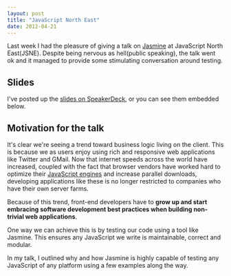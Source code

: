 ```yaml
---
layout: post
title: "JavaScript North East"
date: 2012-04-21
---
```


Last week I had the pleasure of giving a talk on [Jasmine](http://pivotal.github.com/jasmine/) at JavaScript North East(JSNE). Despite being nervous as hell(public speaking), the talk went ok and it managed to provide some stimulating conversation around testing.

## Slides
I've posted up the [slides on SpeakerDeck](http://speakerdeck.com/u/damian/p/ten-things-you-should-know-about-jasmine), or you can see them embedded below.

<script class="speakerdeck-embed" data-id="4f84b0274976b80022007cd5" data-ratio="1.6" src="//speakerdeck.com/assets/embed.js"> </script>

## Motivation for the talk
It's clear we're seeing a trend toward business logic living on the client. This is because we as users enjoy using rich and responsive web applications like Twitter and GMail. Now that internet speeds across the world have increased, coupled with the fact that browser vendors have worked hard to optimize their [JavaScript engines](http://code.google.com/p/v8/) and increase parallel downloads, developing applications like these is no longer restricted to companies who have their own server farms.

Because of this trend, front-end developers have to **grow up and start embracing software development best practices when building non-trivial web applications**.

One way we can achieve this is by testing our code using a tool like Jasmine. This ensures any JavaScript we write is maintainable, correct and modular.

In my talk, I outlined why and how Jasmine is highly capable of testing any JavaScript of any platform using a few examples along the way.
